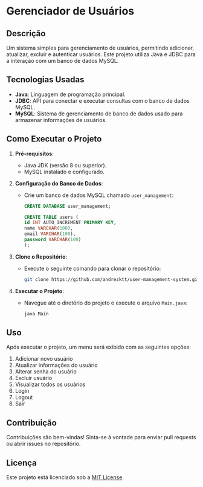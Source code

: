 # Gerenciador de Usuários

## Descrição
Um sistema simples para gerenciamento de usuários, permitindo adicionar, atualizar, excluir e autenticar usuários. Este projeto utiliza Java e JDBC para a interação com um banco de dados MySQL.

## Tecnologias Usadas
- **Java**: Linguagem de programação principal.
- **JDBC**: API para conectar e executar consultas com o banco de dados MySQL.
- **MySQL**: Sistema de gerenciamento de banco de dados usado para armazenar informações de usuários.

## Como Executar o Projeto

1. **Pré-requisitos**:
    - Java JDK (versão 8 ou superior).
    - MySQL instalado e configurado.

2. **Configuração do Banco de Dados**:
    - Crie um banco de dados MySQL chamado `user_management`:
      ```sql
      CREATE DATABASE user_management;
      
      CREATE TABLE users (
      id INT AUTO_INCREMENT PRIMARY KEY,
      name VARCHAR(100),
      email VARCHAR(100),
      password VARCHAR(100)
      );

3. **Clone o Repositório**:
    - Execute o seguinte comando para clonar o repositório:
      ```bash
      git clone https://github.com/andrezktt/user-management-system.git
      ```

4. **Executar o Projeto**:
    - Navegue até o diretório do projeto e execute o arquivo `Main.java`:
      ```bash
      java Main
      ```

## Uso
Após executar o projeto, um menu será exibido com as seguintes opções:
1. Adicionar novo usuário
2. Atualizar informações do usuário
3. Alterar senha do usuário
4. Excluir usuário
5. Visualizar todos os usuários
6. Login
7. Logout
0. Sair

## Contribuição
Contribuições são bem-vindas! Sinta-se à vontade para enviar pull requests ou abrir issues no repositório.

## Licença
Este projeto está licenciado sob a [MIT License](LICENSE).
